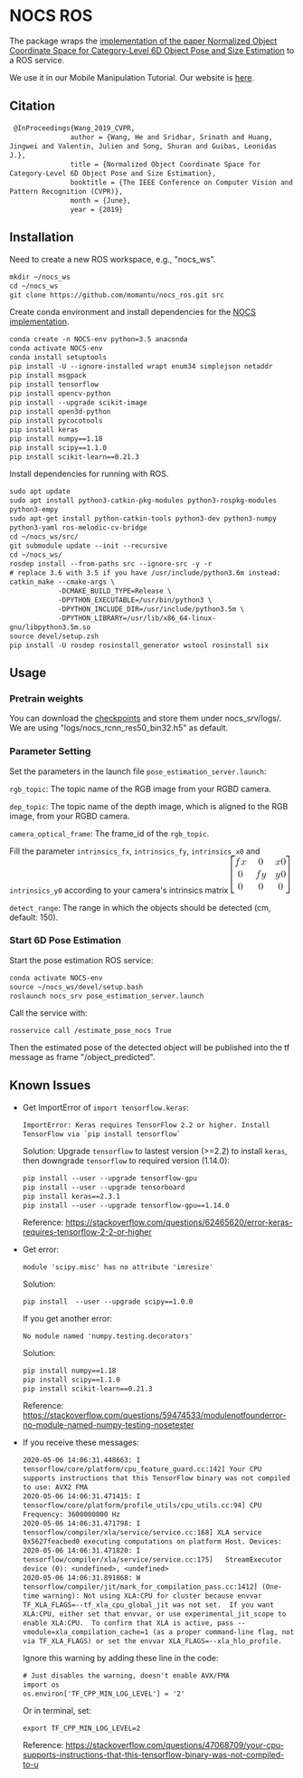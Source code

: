 # NOCS ROS 
The package wraps the [implementation of the paper Normalized Object Coordinate Space for Category-Level 6D Object Pose and Size Estimation](https://github.com/hughw19/NOCS_CVPR2019.git) to a ROS service.


We use it in our Mobile Manipulation Tutorial. Our website is [here](https://github.com/momantu).

## Citation
```
 @InProceedings{Wang_2019_CVPR,
               author = {Wang, He and Sridhar, Srinath and Huang, Jingwei and Valentin, Julien and Song, Shuran and Guibas, Leonidas J.},
               title = {Normalized Object Coordinate Space for Category-Level 6D Object Pose and Size Estimation},
               booktitle = {The IEEE Conference on Computer Vision and Pattern Recognition (CVPR)},
               month = {June},
               year = {2019}
```


## Installation
Need to create a new ROS workspace, e.g., "nocs_ws". 
```
mkdir ~/nocs_ws
cd ~/nocs_ws
git clone https://github.com/momantu/nocs_ros.git src
```


Create conda environment and install dependencies for the [NOCS implementation](https://github.com/hughw19/NOCS_CVPR2019.git). 
```
conda create -n NOCS-env python=3.5 anaconda
conda activate NOCS-env
conda install setuptools
pip install -U --ignore-installed wrapt enum34 simplejson netaddr
pip install msgpack 
pip install tensorflow
pip install opencv-python
pip install --upgrade scikit-image
pip install open3d-python
pip install pycocotools
pip install keras
pip install numpy==1.18
pip install scipy==1.1.0
pip install scikit-learn==0.21.3
```
Install dependencies for running with ROS.
```
sudo apt update
sudo apt install python3-catkin-pkg-modules python3-rospkg-modules python3-empy		
sudo apt-get install python-catkin-tools python3-dev python3-numpy python3-yaml ros-melodic-cv-bridge
cd ~/nocs_ws/src/
git submodule update --init --recursive
cd ~/nocs_ws/
rosdep install --from-paths src --ignore-src -y -r
# replace 3.6 with 3.5 if you have /usr/include/python3.6m instead:
catkin_make --cmake-args \
            -DCMAKE_BUILD_TYPE=Release \
            -DPYTHON_EXECUTABLE=/usr/bin/python3 \
            -DPYTHON_INCLUDE_DIR=/usr/include/python3.5m \
            -DPYTHON_LIBRARY=/usr/lib/x86_64-linux-gnu/libpython3.5m.so
source devel/setup.zsh
pip install -U rosdep rosinstall_generator wstool rosinstall six
```

## Usage
### Pretrain weights
You can download the [checkpoints](http://download.cs.stanford.edu/orion/nocs/ckpts.zip) and store them under nocs_srv/logs/. We are using "logs/nocs_rcnn_res50_bin32.h5" as default.

### Parameter Setting
Set the parameters in the launch file ``pose_estimation_server.launch``:

`rgb_topic`: The topic name of the RGB image from your RGBD camera.

`dep_topic`: The topic name of the depth image, which is aligned to the RGB image, from your RGBD camera.

`camera_optical_frame`: The frame_id of the `rgb_topic`.

Fill the parameter `intrinsics_fx`, `intrinsics_fy`, `intrinsics_x0` and `intrinsics_y0` according to your camera's intrinsics matrix 
  ![image](https://github.com/momantu/nocs_ros/blob/master/images/intrinsics.gif)



`detect_range`: The range in which the objects should be detected (cm, default: 150).

### Start 6D Pose Estimation
Start the pose estimation ROS service:

```
conda activate NOCS-env
source ~/nocs_ws/devel/setup.bash
roslaunch nocs_srv pose_estimation_server.launch
```

Call the service with:
```
rosservice call /estimate_pose_nocs True
```
Then the estimated pose of the detected object will be published into the tf message as frame "/object_predicted".

## Known Issues

* Get ImportError of `import tensorflow.keras`:
    ```
    ImportError: Keras requires TensorFlow 2.2 or higher. Install TensorFlow via `pip install tensorflow`
    ```
    Solution:
    Upgrade `tensorflow` to lastest version (>=2.2) to install `keras`, then downgrade `tensorflow` to required version (1.14.0):
    ```
    pip install --user --upgrade tensorflow-gpu
    pip install --user --upgrade tensorboard
    pip install keras==2.3.1
    pip install --user --upgrade tensorflow-gpu==1.14.0
    ```
    Reference: https://stackoverflow.com/questions/62465620/error-keras-requires-tensorflow-2-2-or-higher

* Get error:
    ```
    module 'scipy.misc' has no attribute 'imresize'
    ```
    Solution:
    ```
    pip install  --user --upgrade scipy==1.0.0
    ```
    
    If you get another error:
    ```
    No module named 'numpy.testing.decorators'
    ```
    Solution:
    ```
    pip install numpy==1.18
    pip install scipy==1.1.0
    pip install scikit-learn==0.21.3
    ```
      
    Reference: https://stackoverflow.com/questions/59474533/modulenotfounderror-no-module-named-numpy-testing-nosetester
  
* If you receive these messages:
    ```
    2020-05-06 14:06:31.448663: I tensorflow/core/platform/cpu_feature_guard.cc:142] Your CPU supports instructions that this TensorFlow binary was not compiled to use: AVX2 FMA
    2020-05-06 14:06:31.471415: I tensorflow/core/platform/profile_utils/cpu_utils.cc:94] CPU Frequency: 3600000000 Hz
    2020-05-06 14:06:31.471798: I tensorflow/compiler/xla/service/service.cc:168] XLA service 0x5627feacbed0 executing computations on platform Host. Devices:
    2020-05-06 14:06:31.471820: I tensorflow/compiler/xla/service/service.cc:175]   StreamExecutor device (0): <undefined>, <undefined>
    2020-05-06 14:06:31.891868: W tensorflow/compiler/jit/mark_for_compilation_pass.cc:1412] (One-time warning): Not using XLA:CPU for cluster because envvar TF_XLA_FLAGS=--tf_xla_cpu_global_jit was not set.  If you want XLA:CPU, either set that envvar, or use experimental_jit_scope to enable XLA:CPU.  To confirm that XLA is active, pass --vmodule=xla_compilation_cache=1 (as a proper command-line flag, not via TF_XLA_FLAGS) or set the envvar XLA_FLAGS=--xla_hlo_profile.
    ```
    Ignore this warning by adding these line in the code:
    ```
    # Just disables the warning, doesn't enable AVX/FMA
    import os
    os.environ['TF_CPP_MIN_LOG_LEVEL'] = '2'
    ```
    Or in terminal, set:
    ```
    export TF_CPP_MIN_LOG_LEVEL=2
    ```
    Reference: https://stackoverflow.com/questions/47068709/your-cpu-supports-instructions-that-this-tensorflow-binary-was-not-compiled-to-u


